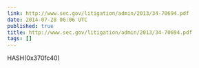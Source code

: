 ```yaml
---
link: http://www.sec.gov/litigation/admin/2013/34-70694.pdf
date: 2014-07-28 06:06 UTC
published: true
title: http://www.sec.gov/litigation/admin/2013/34-70694.pdf
tags: []
---
```


HASH(0x370fc40)
